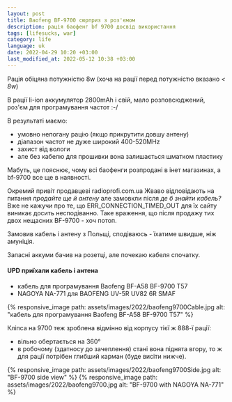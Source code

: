 ```yaml
---
layout: post
title: Baofeng BF-9700 сюрприз з роз'ємом
description: рація баофенг bf 9700 досвід використання
tags: [lifesucks, war]
category: life
language: uk
date: 2022-04-29 10:20 +03:00
last_modified_at: 2022-05-12 10:38 +03:00
---
```


Рація обіцяна потужністю 8w 
(хоча на рації перед потужністю вказано _< 8w_)

В рації li-ion аккумулятор 2800mAh і свій, мало розповсюджений, роз'єм для програмування частот :-/

В результаті маємо: 

* умовно непогану рацію (якщо прикрутити довшу антену) 
* діапазон частот не дуже широкий 400-520MHz
* захист від вологи
* але без кабелю для прошивки вона залишається шматком пластику

Мабуть, це пояснює, чому всі баофенги розпродані в інет магазинах, а bf-9700 все ще в наявності.

Окремий привіт продавцеві radioprofi.com.ua
Жваво відповідають на питання _продайте ще й антену_ але замовкли після _де б знайти кабель?_
Вже не кажучи про те, що ERR_CONNECTION_TIMED_OUT для їх сайту виникає досить несподіванно.
Таке враження, що після продажу тих двох нещасних BF-9700 - хоч потоп. 

Замовив кабель і антену з Польщі, сподіваюсь - їхатиме швидше, ніж амуніція.

Запасні аккуми бачив на розетці, але почекаю кабеля спочатку.

#### UPD приїхали кабель і антена 

* кабель для програмування Baofeng BF-A58 BF-9700 T57
* NAGOYA NA-771 для BAOFENG UV-5R UV82 6R SMAF

{% responsive_image path: assets/images/2022/baofeng9700Cable.jpg alt: "кабель для програмування Baofeng BF-A58 BF-9700 T57" %}

Кліпса на 9700 теж зроблена відмінно від корпусу тієї ж 888-ї рації:
* вільно обертається на 360°
* в робочому (здатносу до зачеплення) стані вона піднята вгору, то ж для рації потрібен глибший карман (буде висіти нижче).

{% responsive_image path: assets/images/2022/baofeng9700Side.jpg alt: "BF-9700 side view" %}
{% responsive_image path: assets/images/2022/baofeng9700.jpg alt: "BF-9700 with NAGOYA NA-771" %}
